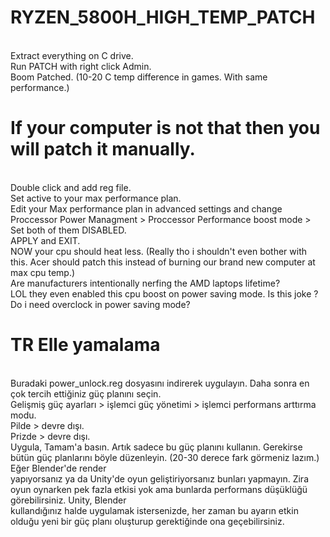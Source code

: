# RYZEN_5800H_HIGH_TEMP_PATCH
  </br> Extract everything on C drive. </br> Run PATCH with right click Admin. </br> Boom Patched. (10-20 C temp difference in games. With same performance.)

# If your computer is not that then you will patch it manually.
  </br> Double click and add reg file.
  </br> Set active to your max performance plan.
  </br> Edit your Max performance plan in advanced settings and change Proccessor Power Managment > Proccessor Performance boost mode > Set both of them DISABLED.
  </br> APPLY and EXIT.
  </br> NOW your cpu should heat less. (Really tho i shouldn't even bother with this. Acer should patch this instead of burning our brand new computer at max cpu temp.)
  </br> Are manufacturers intentionally nerfing the AMD laptops lifetime? 
  </br> LOL they even enabled this cpu boost on power saving mode. Is this joke ? Do i need overclock in power saving mode?
# TR Elle yamalama
  </br> Buradaki power_unlock.reg dosyasını indirerek uygulayın. Daha sonra en çok tercih ettiğiniz güç planını seçin.
  </br> Gelişmiş güç ayarları > işlemci güç yönetimi > işlemci performans arttırma modu.
  </br> Pilde > devre dışı.
  </br> Prizde > devre dışı.
  </br> Uygula, Tamam'a basın. Artık sadece bu güç planını kullanın. Gerekirse bütün güç planlarını böyle düzenleyin. (20-30 derece fark görmeniz lazım.) Eğer Blender'de render       </br> yapıyorsanız ya da Unity'de oyun geliştiriyorsanız bunları yapmayın. Zira oyun oynarken pek fazla etkisi yok ama bunlarda performans düşüklüğü görebilirsiniz. Unity, Blender
  </br> kullandığınız halde uygulamak istersenizde, her zaman bu ayarın etkin olduğu yeni bir güç planı oluşturup gerektiğinde ona geçebilirsiniz.  
